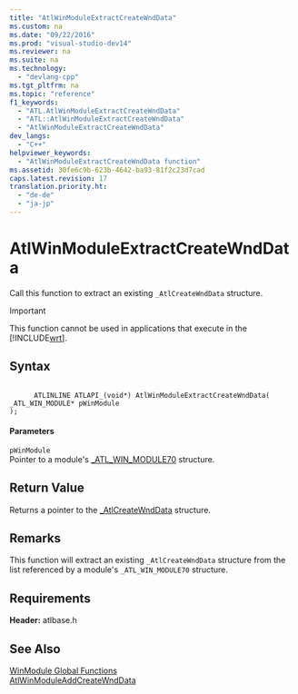 ```yaml
---
title: "AtlWinModuleExtractCreateWndData"
ms.custom: na
ms.date: "09/22/2016"
ms.prod: "visual-studio-dev14"
ms.reviewer: na
ms.suite: na
ms.technology: 
  - "devlang-cpp"
ms.tgt_pltfrm: na
ms.topic: "reference"
f1_keywords: 
  - "ATL.AtlWinModuleExtractCreateWndData"
  - "ATL::AtlWinModuleExtractCreateWndData"
  - "AtlWinModuleExtractCreateWndData"
dev_langs: 
  - "C++"
helpviewer_keywords: 
  - "AtlWinModuleExtractCreateWndData function"
ms.assetid: 30fe6c9b-623b-4642-ba93-81f2c23d7cad
caps.latest.revision: 17
translation.priority.ht: 
  - "de-de"
  - "ja-jp"
---
```

# AtlWinModuleExtractCreateWndData
Call this function to extract an existing `_AtlCreateWndData` structure.  
  
> [!IMPORTANT]
>  This function cannot be used in applications that execute in the [!INCLUDE[wrt](../VS_csharp/includes/wrt_md.md)].  
  
## Syntax  
  
```  
  
      ATLINLINE ATLAPI_(void*) AtlWinModuleExtractCreateWndData(  
_ATL_WIN_MODULE* pWinModule  
);  
```  
  
#### Parameters  
 `pWinModule`  
 Pointer to a module's [_ATL_WIN_MODULE70](../VS_csharp/_atl_win_module70-structure.md) structure.  
  
## Return Value  
 Returns a pointer to the [_AtlCreateWndData](../VS_csharp/_atlcreatewnddata-structure.md) structure.  
  
## Remarks  
 This function will extract an existing `_AtlCreateWndData` structure from the list referenced by a module's `_ATL_WIN_MODULE70` structure.  
  
## Requirements  
 **Header:** atlbase.h  
  
## See Also  
 [WinModule Global Functions](../VS_csharp/winmodule-global-functions.md)   
 [AtlWinModuleAddCreateWndData](../VS_csharp/atlwinmoduleaddcreatewnddata.md)